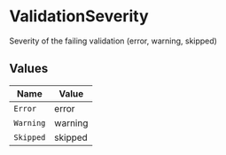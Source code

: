 # ValidationSeverity

Severity of the failing validation (error, warning, skipped)


## Values

| Name      | Value     |
| --------- | --------- |
| `Error`   | error     |
| `Warning` | warning   |
| `Skipped` | skipped   |